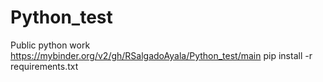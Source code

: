 # Python_test
Public python work
https://mybinder.org/v2/gh/RSalgadoAyala/Python_test/main
pip install -r requirements.txt

